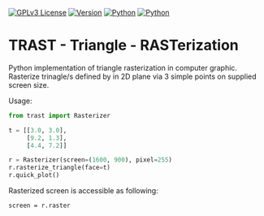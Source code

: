 [![GPLv3 License](https://img.shields.io/badge/License-GPL%20v3-blue.svg)](https://www.gnu.org/licenses/gpl-3.0.en.html)
[![Version](https://img.shields.io/badge/version-0.1.0-yellow.svg)](https://github.com/mikecokina/trast)
[![Python](https://img.shields.io/badge/python-3.6|3.7|3.8|3.9-orange.svg)](https://www.python.org/)
[![Python](https://img.shields.io/badge/os-Linux|Windows|MacOS-magenta.svg)](https://en.wikipedia.org/wiki/Operating_system)

# TRAST - Triangle - RASTerization
Python implementation of triangle rasterization in computer graphic. Rasterize trinagle/s defined by in 2D plane 
via 3 simple points on supplied screen size.

Usage:

```python
from trast import Rasterizer

t = [[3.0, 3.0],
     [9.2, 1.3],
     [4.4, 7.2]]

r = Rasterizer(screen=(1600, 900), pixel=255)
r.rasterize_triangle(face=t)
r.quick_plot()
```

Rasterized screen is accessible as following:

```
screen = r.raster
```
